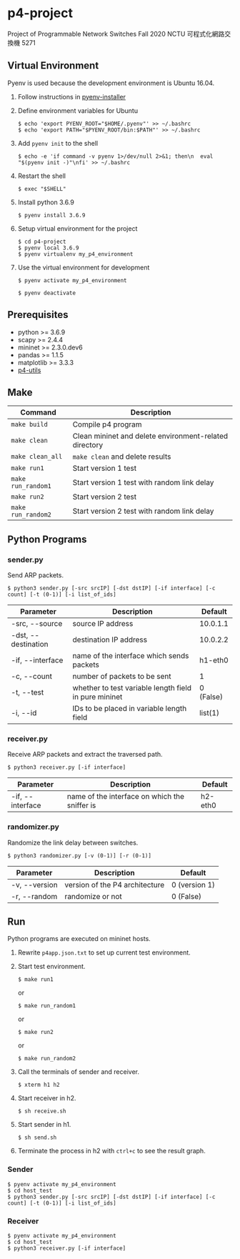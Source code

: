 # p4-project
Project of Programmable Network Switches Fall 2020 NCTU 可程式化網路交換機 5271



## Virtual Environment  
Pyenv is used because the development environment is Ubuntu 16.04.  
1. Follow instructions in [pyenv-installer](https://github.com/pyenv/pyenv-installer)  

2. Define environment variables for Ubuntu  
    ```shell
    $ echo 'export PYENV_ROOT="$HOME/.pyenv"' >> ~/.bashrc
    $ echo 'export PATH="$PYENV_ROOT/bin:$PATH"' >> ~/.bashrc
    ```

3. Add `pyenv init` to the shell  
    ```shell
    $ echo -e 'if command -v pyenv 1>/dev/null 2>&1; then\n  eval "$(pyenv init -)"\nfi' >> ~/.bashrc
    ```

4. Restart the shell  
    ```shell
    $ exec "$SHELL"
    ```

5. Install python 3.6.9  
    ```shell
    $ pyenv install 3.6.9
    ```

6. Setup virtual environment for the project  
    ```shell
    $ cd p4-project
    $ pyenv local 3.6.9
    $ pyenv virtualenv my_p4_environment
    ```

7. Use the virtual environment for development  
    ```shell
    $ pyenv activate my_p4_environment
    ```
    ```shell
    $ pyenv deactivate
    ```



## Prerequisites
* python >= 3.6.9
* scapy >= 2.4.4
* mininet >= 2.3.0.dev6
* pandas >= 1.1.5
* matplotlib >= 3.3.3
* [p4-utils](https://github.com/nsg-ethz/p4-utils)



## Make
|Command|Description|
|---|---|
|`make build`|Compile p4 program|
|`make clean`|Clean mininet and delete environment-related directory|
|`make clean_all`|`make clean` and delete results|
|`make run1`|Start version 1 test|
|`make run_random1`|Start version 1 test with random link delay|
|`make run2`|Start version 2 test|
|`make run_random2`|Start version 2 test with random link delay|



## Python Programs
### sender.py  
Send ARP packets.
```shell
$ python3 sender.py [-src srcIP] [-dst dstIP] [-if interface] [-c count] [-t (0-1)] [-i list_of_ids]
```
|Parameter|Description|Default|
|---|---|---|
|-src, --source|source IP address|10.0.1.1|
|-dst, --destination|destination IP address|10.0.2.2|
|-if, --interface|name of the interface which sends packets|h1-eth0|
|-c, --count|number of packets to be sent|1|
|-t, --test|whether to test variable length field in pure mininet|0 (False)|
|-i, --id|IDs to be placed in variable length field|list(1)|

### receiver.py  
Receive ARP packets and extract the traversed path.  
```shell
$ python3 receiver.py [-if interface]
```  
|Parameter|Description|Default|
|---|---|---|
|-if, --interface|name of the interface on which the sniffer is|h2-eth0|

### randomizer.py  
Randomize the link delay between switches.  
```shell
$ python3 randomizer.py [-v (0-1)] [-r (0-1)]
```
|Parameter|Description|Default|
|---|---|---|
|-v, --version|version of the P4 architecture|0 (version 1)|
|-r, --random|randomize or not|0 (False)|



## Run  
Python programs are executed on mininet hosts.

1. Rewrite `p4app.json.txt` to set up current test environment.

2. Start test environment.  
   ```shell
   $ make run1
   ```  
   or  
   ```shell
   $ make run_random1
   ```  
   or  
   ```shell
   $ make run2
   ```  
   or  
   ```shell
   $ make run_random2
   ```

3. Call the terminals of sender and receiver.
   ```shell
   $ xterm h1 h2
   ```

4. Start receiver in h2.
   ```shell
   $ sh receive.sh
   ```

5. Start sender in h1.
   ```shell
   $ sh send.sh
   ```

6. Terminate the process in h2 with `ctrl+c` to see the result graph.

### Sender  
   ```shell
   $ pyenv activate my_p4_environment
   $ cd host_test
   $ python3 sender.py [-src srcIP] [-dst dstIP] [-if interface] [-c count] [-t (0-1)] [-i list_of_ids]
   ```

### Receiver  
   ```shell
   $ pyenv activate my_p4_environment
   $ cd host_test
   $ python3 receiver.py [-if interface]
   ```
